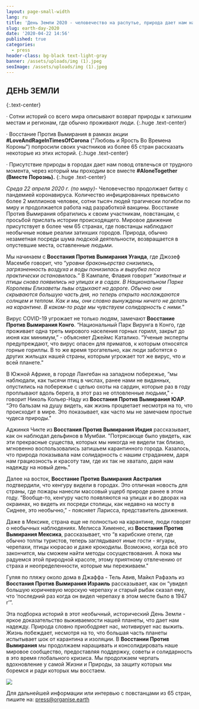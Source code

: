 ```yaml
---
layout: page-small-width
lang: ru
title: 'День Земли 2020 - человечество на распутье, природа дает нам надежду'
slug: earth-day-2020
date: '2020-04-22 14:56'
published: true
categories:
  - press
header-class: bg-black text-light-gray
banner: /assets/uploads/img (1).jpeg
seoImage: /assets/uploads/img (1).jpeg
---
```

## ДЕНЬ ЗЕМЛИ
{:.text-center}

· Сотни историй со всего мира описывают возврат природы к затихшим местам и
регионам, где обычно проживают люди.
{:.huge .text-center}

· Восстание Против Вымирания в рамках акции **\#LoveAndRageInTimesOfCorona**
("Любовь и Ярость Во Времена Короны") попросили своих участников из более 65
стран рассказать некоторые из этих историй.
{:.huge .text-center}

· Присутствие природы в городах дает нам повод отвлечься от трудного
момента, через который мы проходим все вместе **\#AloneTogether (Вместе
Порознь).**
{:.huge .text-center}

*Среда 22 апреля 2020 г. (по миру)*- Человечество продолжает битву с пандемией коронавируса. Количество инфицированных превысило более 2 миллионов человек, сотни тысяч людей трагически погибли по миру и продолжается работа над разработкой вакцины. Восстание Против Вымирания обратились к своим участникам, повстанцам, с просьбой прислать истории происходящего. Мировое движение присутствует в более чем 65 странах, где повстанцы наблюдают необычные новые реалии затихших городов. Природа, обычно незаметная посреди шума людской деятельности, возвращается в опустевшие места, оставленные людьми.

Мы начинаем с **Восстания Против Вымирания Уганда**, где Джозеф Масембе
говорит, что “*уровни браконьерства снизились, загрязненность воздуха и воды
понизилась и вырубка леса практически остановилась.*” В Кампале, Флавия
говорит “*животные и птицы снова появились на улицах и в садах. В
Национальном Парке Королевы Елизаветы львы отдыхают на дороге. Обычно они
скрываются большую часть дня, но теперь открыто наслаждаются солнцем и
теплом. Как и мы, они словно вынуждены ничего не делать на карантине. В
каком-то роде мы чувствуем солидарность с ними.*”

Вирус COVID-19 угрожает не только людям, замечают **Восстание Против
Вымирания Конго**.  “Национальный Парк Вирунга в Конго, где проживает одна
треть мирового населения горных горилл, закрыт до июня как минимум,” -
объясняет Джеймс Каталико. “Ученые эксперты предупреждают, что вирус опасен
для приматов, к которым относятся горные гориллы. В то же время трогательно,
как люди заботятся о других жильцах нашей страны, которым угрожает тот же
вирус, что и всей планете."

В Южной Африке, в городе Лангебан на западном побережье, “мы наблюдали, как
тысячи птиц в числах, ранее нами не виданных, опустились на побережье с
целью охоты на сардин, которые раз в году проплывают вдоль берега, в этот
раз не отловленные людьми," - говорит Николь Кольер-Наду из **Восстания
Против Вымирания ЮАР**. “Это бальзам на душу видеть, как жизнь процветает
несмотря на то, что происходит в мире. Это показывает, как часто мы не
замечаем простые чудеса природы."

Аджинкя Чикте из **Восстания Против Вымирания Индия** рассказывает, как он
наблюдал дельфинов в Мумбаи. "Потрясающе было увидеть, как эти прекрасные
существа, которых мы никогда не видели так близко, мгновенно воспользовались
затишьем карантинного города. Казалось, что природа показывала нам
солидарность с нашим страданием, даря нам грациозность и красоту там, где их
так не хватало, даря нам надежду на новый день."

Далее на восток, **Восстание Против Вымирания Австралия** подтвердили, что
кенгуру видели в городах. Это отличная новость для страны, где пожары
нанесли массовый ущерб природе ранее в этом году. “Вообще-то, кенгуру часто
появляются на улицах и во дворах на окраинах, но видеть их посреди столицы,
как недавно на мосту в Сиднее, это необычно,” - поясняет Ларисса,
представитель движения.

Даже в Мексике, страна еще не полностью на карантине, люди говорят о
необычных наблюдениях. Мелисса Хименес, из **Восстания Против Вымирания
Мексика**, рассказывает, что “в карибские отели, где обычно толпы туристов,
теперь заглядывают иные гости - ягуары, черепахи, птицы кюрасао и даже
крокодилы. Возможно, когда всё это закончится, мы сможем найти методы
сосуществования. А пока мы радуемся этой природной красоте, этому приятному
отвлечению от страха и неопределенности, которые мы переживаем."

Гуляя по пляжу около дома в Джаффа - Тель Авив, Майкл Рафаэль из **Восстания
Против Вымирания Израиль** рассказывает, как он “увидел большую коричневую
морскую черепаху и старый рыбак сказал ему, что ‘последний раз когда он
видел черепаху в этом месте было в 1947 r’”.

Эта подборка историй в этот необычный, исторический День Земли - яркое доказательство выживаемости нашей планеты, что дает нам надежду. Природа словно приободряет нас, мотивирует нас выжить. Жизнь побеждает, несмотря на то, что большая часть планеты испытывает шок от карантина и изоляции. В **Восстании Против Вымирания** мы продолжаем наращивать и консолидировать наше мировое сообщество, предоставляя поддержку, советы и солидарность в это время глобального кризиса. Мы продолжаем черпать вдохновление у самой Жизни и Природы, за защиту которых мы боремся и ради которых мы восстаем.

![](/assets/uploads/img.jpeg)

Для дальнейшей информации или интервью с повстанцами из 65 стран, пишите на:
press@organise.earth
